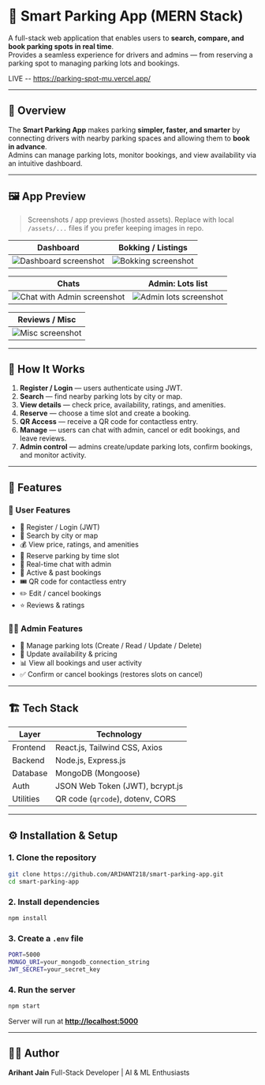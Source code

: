 # 🚗 Smart Parking App (MERN Stack)

A full-stack web application that enables users to **search, compare, and book parking spots in real time**.  
Provides a seamless experience for drivers and admins — from reserving a parking spot to managing parking lots and bookings.

LIVE -- https://parking-spot-mu.vercel.app/

---

## 📘 Overview

The **Smart Parking App** makes parking **simpler, faster, and smarter** by connecting drivers with nearby parking spaces and allowing them to **book in advance**.  
Admins can manage parking lots, monitor bookings, and view availability via an intuitive dashboard.

---

## 🖼️ App Preview

> Screenshots / app previews (hosted assets). Replace with local `/assets/...` files if you prefer keeping images in repo.

| Dashboard | Bokking / Listings |
|:--:|:--:|
| ![Dashboard screenshot](https://github.com/user-attachments/assets/efb9ce9e-fe3f-435b-85ed-4aac3069c604) | ![Bokking screenshot](https://github.com/user-attachments/assets/13f1feba-f6f8-40a8-b283-b1b7ccb4c352) |

| Chats  | Admin: Lots list |
|:--:|:--:|
| ![Chat with Admin screenshot](https://github.com/user-attachments/assets/91fc148b-49a2-45ff-8e79-dfbf253e090a) | ![Admin lots screenshot](https://github.com/user-attachments/assets/42077bf3-7e04-43fd-ab37-96fd7b3bd3cb) |

| Reviews / Misc |
|:--:|
| ![Misc screenshot](https://github.com/user-attachments/assets/824215dd-7505-4423-b7e8-fc991b3c2a3d) |

---
## 🧭 How It Works

1. **Register / Login** — users authenticate using JWT.
2. **Search** — find nearby parking lots by city or map.
3. **View details** — check price, availability, ratings, and amenities.
4. **Reserve** — choose a time slot and create a booking.
5. **QR Access** — receive a QR code for contactless entry.
6. **Manage** — users can chat with admin, cancel or edit bookings, and leave reviews.
7. **Admin control** — admins create/update parking lots, confirm bookings, and monitor activity.

---

## 🧩 Features

### 👥 User Features
- 🔐 Register / Login (JWT)
- 📍 Search by city or map
- 💰 View price, ratings, and amenities
- 📅 Reserve parking by time slot
- 💬 Real-time chat with admin
- 🧾 Active & past bookings
- 🎟️ QR code for contactless entry
- ✏️ Edit / cancel bookings
- ⭐ Reviews & ratings

### 🧑‍💼 Admin Features
- 🏢 Manage parking lots (Create / Read / Update / Delete)
- 💸 Update availability & pricing
- 📊 View all bookings and user activity
- ✅ Confirm or cancel bookings (restores slots on cancel)

---

## 🏗️ Tech Stack

| Layer | Technology |
|---|---|
| Frontend | React.js, Tailwind CSS, Axios |
| Backend | Node.js, Express.js |
| Database | MongoDB (Mongoose) |
| Auth | JSON Web Token (JWT), bcrypt.js |
| Utilities | QR code (`qrcode`), dotenv, CORS |

---


## ⚙️ Installation & Setup

### 1. Clone the repository

```bash
git clone https://github.com/ARIHANT218/smart-parking-app.git
cd smart-parking-app
```

### 2. Install dependencies

```bash
npm install
```

### 3. Create a `.env` file

```bash
PORT=5000
MONGO_URI=your_mongodb_connection_string
JWT_SECRET=your_secret_key
```

### 4. Run the server

```bash
npm start
```

Server will run at **[http://localhost:5000](http://localhost:5000)**

---
## 🧑‍💻 Author

**Arihant Jain**
Full-Stack Developer | AI & ML Enthusiasts 













